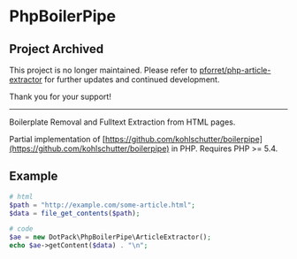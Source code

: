 # PhpBoilerPipe

## Project Archived

This project is no longer maintained. Please refer to [pforret/php-article-extractor](https://github.com/pforret/php-article-extractor) for further updates and continued development.

Thank you for your support!

---

Boilerplate Removal and Fulltext Extraction from HTML pages.

Partial implementation of [https://github.com/kohlschutter/boilerpipe](https://github.com/kohlschutter/boilerpipe) in PHP. Requires PHP >= 5.4.

## Example

``` php
# html
$path = "http://example.com/some-article.html";
$data = file_get_contents($path);

# code
$ae = new DotPack\PhpBoilerPipe\ArticleExtractor();
echo $ae->getContent($data) . "\n";
```
